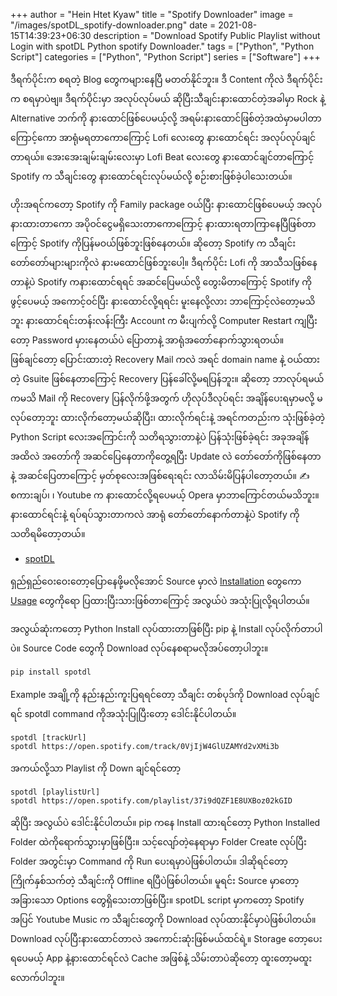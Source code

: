 +++
author = "Hein Htet Kyaw"
title = "Spotify Downloader"
image = "/images/spotDL_spotify-downloader.png"
date = 2021-08-15T14:39:23+06:30
description = "Download Spotify Public Playlist without Login with spotDL Python spotify Downloader."
tags = ["Python", "Python Script"]
categories = ["Python", "Python Script"]
series = ["Software"]
+++

ဒီရက်ပိုင်းက စရတဲ့ Blog တွေကများနေပြီ မတတ်နိုင်ဘူး။ ဒီ Content ကိုလဲ ဒီရက်ပိုင်းက စရမှာပဲဗျ။ ဒီရက်ပိုင်းမှာ အလုပ်လုပ်မယ် ဆိုပြီးသီချင်းနားထောင်တဲ့အခါမှာ Rock နဲ့ Alternative ဘက်ကို နားထောင်ဖြစ်ပေမယ့်လို့ အရမ်းနားထောင်ဖြစ်တဲ့အထဲမှာမပါတာကြောင့်ကော အာရုံမရတာကောကြောင့် Lofi လေးတွေ နားထောင်ရင်း အလုပ်လုပ်ချင်တာရယ်။ အေးအေးချမ်းချမ်းလေးမှာ Lofi Beat လေးတွေ နားထောင်ချင်တာကြောင့် Spotify က သီချင်းတွေ နားထောင်ရင်းလုပ်မယ်လို့ စဉ်းစားဖြစ်ခဲ့ပါသေးတယ်။

<!--more-->

ဟိုးအရင်ကတော့ Spotify ကို Family package ဝယ်ပြီး နားထောင်ဖြစ်ပေမယ့် အလုပ်နားထားတာကော အပိုဝင်ငွေမရှိသေးတာကောကြောင့် နားထားရတာကြာနေပြီဖြစ်တာကြောင့် Spotify ကိုပြန်မဝယ်ဖြစ်ဘူးဖြစ်နေတယ်။ ဆိုတော့ Spotify က သီချင်းတော်တော်များများကိုလဲ နားမထောင်ဖြစ်ဘူးပေါ့။ ဒီရက်ပိုင်း Lofi ကို အာသီသဖြစ်နေတာနဲ့ပဲ Spotify ကနားထောင်ရရင် အဆင်ပြေမယ်လို့ တွေးမိတာကြောင့် Spotify ကို ဖွင့်ပေမယ့် အကောင့်ဝင်ပြီး နားထောင်လို့ရရင်း မူးနေလို့လား ဘာကြောင့်လဲတော့မသိဘူး နားထောင်ရင်းတန်းလန်းကြီး Account က မီးပျက်လို့ Computer Restart ကျပြီးတော့ Password မှားနေတယ်ပဲ ပြောတာနဲ့ အာရုံအတော်နောက်သွားရတယ်။ ဖြစ်ချင်တော့ ပြောင်းထားတဲ့ Recovery Mail ကလဲ အရင် domain name နဲ့ ဝယ်ထားတဲ့ Gsuite ဖြစ်နေတာကြောင့် Recovery ပြန်ခေါ်လို့မရပြန်ဘူး။ ဆိုတော့ ဘာလုပ်ရမယ်ကမသိ Mail ကို Recovery ပြန်လိုက်ဖို့အတွက် ဟိုလုပ်ဒီလုပ်ရင်း အချိန်ပေးရမှာမလို့ မလုပ်တော့ဘူး ထားလိုက်တော့မယ်ဆိုပြီး၊ ထားလိုက်ရင်းနဲ့ အရင်ကတည်းက သုံးဖြစ်ခဲ့တဲ့ Python Script လေးအကြောင်းကို သတိရသွားတာနဲ့ပဲ ပြန်သုံးဖြစ်ခဲ့ရင်း အခုအချိန်အထိလဲ အတော်ကို အဆင်ပြေနေတာကိုတွေ့ရပြီး Update လဲ တော်တော်ကိုဖြစ်နေတာနဲ့ အဆင်ပြေတာကြောင့် မှတ်စုလေးအဖြစ်ရေးရင်း လာသိမ်းမိပြန်ပါတော့တယ်။ ✍️ စကားချပ်၊ ၊ Youtube က နားထောင်လို့ရပေမယ့် Opera မှာဘာကြောင်တယ်မသိဘူး။ နားထောင်ရင်းနဲ့ ရပ်ရပ်သွားတာကလဲ အာရုံ တော်တော်နောက်တာနဲ့ပဲ Spotify ကို သတိရမိတော့တယ်။

- [spotDL](https://github.com/spotDL/spotify-downloader)

ရှည်ရှည်ဝေးဝေးတော့ပြောနေဖို့မလိုအောင် Source မှာလဲ [Installation](https://github.com/spotDL/spotify-downloader#installation) တွေကော [Usage](https://github.com/spotDL/spotify-downloader#usage) တွေကိုရော ပြထားပြီးသားဖြစ်တာကြောင့် အလွယ်ပဲ အသုံးပြုလို့ရပါတယ်။

အလွယ်ဆုံးကတော့ Python Install လုပ်ထားတာဖြစ်ပြီး pip နဲ့ Install လုပ်လိုက်တာပါပဲ။ Source Code တွေကို Download လုပ်နေစရာမလိုအပ်တော့ပါဘူး။

```cmd
pip install spotdl
```

Example အချို့ကို နည်းနည်းကူးပြရရင်တော့ သီချင်း တစ်ပုဒ်ကို Download လုပ်ချင်ရင် spotdl command ကိုအသုံးပြုပြီးတော့ ဒေါင်းနိုင်ပါတယ်။

```command
spotdl [trackUrl]
spotdl https://open.spotify.com/track/0VjIjW4GlUZAMYd2vXMi3b
```

အကယ်လို့သာ Playlist ကို Down ချင်ရင်တော့

```command
spotdl [playlistUrl]
spotdl https://open.spotify.com/playlist/37i9dQZF1E8UXBoz02kGID
```
ဆိုပြီး အလွယ်ပဲ ဒေါင်းနိုင်ပါတယ်။ pip ကနေ Install ထားရင်တော့ Python Installed Folder ထဲကိုရောက်သွားမှာဖြစ်ပြီး။ သင့်လျော်တဲ့နေရာမှာ Folder Create လုပ်ပြီး Folder အတွင်းမှာ Command ကို Run ပေးရမှာပဲဖြစ်ပါတယ်။ ဒါဆိုရင်တော့ ကြိုက်နှစ်သက်တဲ့ သီချင်းကို Offline ရပြီပဲဖြစ်ပါတယ်။ မူရင်း Source မှာတော့ အခြားသော Options တွေရှိသေးတာဖြစ်ပြီး။ spotDL script မှာကတော့ Spotify အပြင် Youtube Music က သီချင်းတွေကို Download လုပ်ထားနိုင်မှာပဲဖြစ်ပါတယ်။ Download လုပ်ပြီးနားထောင်တာလဲ အကောင်းဆုံးဖြစ်မယ်ထင်ရဲ့။ Storage တော့ပေးရပေမယ့် App နဲ့နားထောင်ရင်လဲ Cache အဖြစ်နဲ့ သိမ်းတာပဲဆိုတော့ ထူးတော့မထူးလောက်ပါဘူး။
